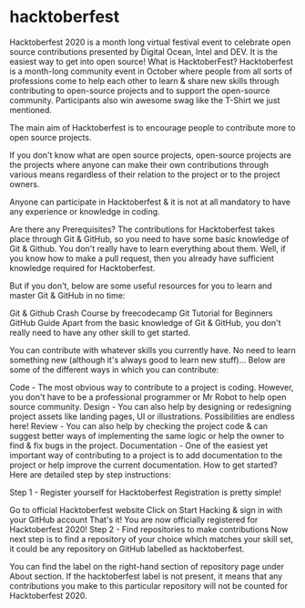 # hacktoberfest
Hacktoberfest 2020 is a month long virtual festival event to celebrate open source contributions presented by Digital Ocean, Intel and DEV. It is the easiest way to get into open source!
What is HacktoberFest?
Hacktoberfest is a month-long community event in October where people from all sorts of professions come to help each other to learn & share new skills through contributing to open-source projects and to support the open-source community. Participants also win awesome swag like the T-Shirt we just mentioned.

The main aim of Hacktoberfest is to encourage people to contribute more to open source projects.

If you don't know what are open source projects, open-source projects are the projects where anyone can make their own contributions through various means regardless of their relation to the project or to the project owners.

Anyone can participate in Hacktoberfest & it is not at all mandatory to have any experience or knowledge in coding.

Are there any Prerequisites?
The contributions for Hacktoberfest takes place through Git & GitHub, so you need to have some basic knowledge of Git & Github. You don't really have to learn everything about them. Well, if you know how to make a pull request, then you already have sufficient knowledge required for Hacktoberfest.

But if you don't, below are some useful resources for you to learn and master Git & GitHub in no time:

Git & Github Crash Course by freecodecamp
Git Tutorial for Beginners
GitHub Guide
Apart from the basic knowledge of Git & GitHub, you don't really need to have any other skill to get started.

You can contribute with whatever skills you currently have. No need to learn something new (although it's always good to learn new stuff)...
Below are some of the different ways in which you can contribute:

Code - The most obvious way to contribute to a project is coding. However, you don't have to be a professional programmer or Mr Robot to help open source community.
Design - You can also help by designing or redesigning project assets like landing pages, UI or illustrations. Possibilities are endless here!
Review - You can also help by checking the project code & can suggest better ways of implementing the same logic or help the owner to find & fix bugs in the project.
Documentation - One of the easiest yet important way of contributing to a project is to add documentation to the project or help improve the current documentation.
How to get started?
Here are detailed step by step instructions:

Step 1 - Register yourself for Hacktoberfest
Registration is pretty simple!

Go to official Hacktoberfest website
Click on Start Hacking & sign in with your GitHub account
That's it! You are now officially registered for Hacktoberfest 2020!
Step 2 - Find repositories to make contributions
Now next step is to find a repository of your choice which matches your skill set, it could be any repository on GitHub labelled as hacktoberfest.

You can find the label on the right-hand section of repository page under About section. If the hacktoberfest label is not present, it means that any contributions you make to this particular repository will not be counted for Hacktoberfest 2020.
